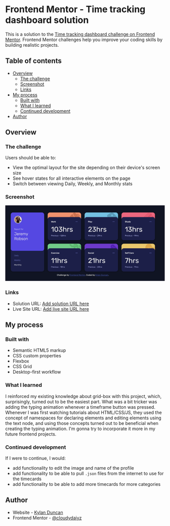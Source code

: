 # Frontend Mentor - Time tracking dashboard solution

This is a solution to the [Time tracking dashboard challenge on Frontend Mentor](https://www.frontendmentor.io/challenges/time-tracking-dashboard-UIQ7167Jw). Frontend Mentor challenges help you improve your coding skills by building realistic projects. 

## Table of contents

- [Overview](#overview)
  - [The challenge](#the-challenge)
  - [Screenshot](#screenshot)
  - [Links](#links)
- [My process](#my-process)
  - [Built with](#built-with)
  - [What I learned](#what-i-learned)
  - [Continued development](#continued-development)
- [Author](#author)

## Overview

### The challenge

Users should be able to:

- View the optimal layout for the site depending on their device's screen size
- See hover states for all interactive elements on the page
- Switch between viewing Daily, Weekly, and Monthly stats

### Screenshot

![Screenshot of solution](./images/screenshot.png)

### Links

- Solution URL: [Add solution URL here](https://your-solution-url.com)
- Live Site URL: [Add live site URL here](https://your-live-site-url.com)

## My process

### Built with

- Semantic HTML5 markup
- CSS custom properties
- Flexbox
- CSS Grid
- Desktop-first workflow

### What I learned

I reinforced my existing knowledge about grid-box with this project, which, surprisingly, turned out to be the easiest part. What was a bit tricker was adding the typing animation whenever a timeframe button was pressed. Whenever I was first watching tutorials about HTML/CSS/JS, they used the concept of namespaces for declaring elements and editing elements using the text node, and using those concepts turned out to be beneficial when creating the typing animation. I'm gonna try to incorporate it more in my future frontend projects.

### Continued development

If I were to continue, I would:
- add functionality to edit the image and name of the profile
- add functionality to be able to pull `.json` files from the internet to use for the timecards
- add functionality to be able to add more timecards for more categories

## Author

- Website - [Kylan Duncan](https://www.cloudydaiyz.com)
- Frontend Mentor - [@cloudydaiyz](https://www.frontendmentor.io/profile/cloudydaiyz)